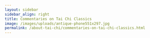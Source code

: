 ```yaml
---
layout: sidebar
sidebar_align: right
title: Commentaries on Tai Chi Classics
image: /images/uploads/antique-phone551x297.jpg
permalink: /about-tai-chi/commentaries-on-tai-chi-classics.html
---
```

